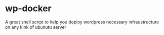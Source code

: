 # wp-docker
A great shell script to help you deploy wordpress necessary infraustructure on any kink of ubunutu server 

